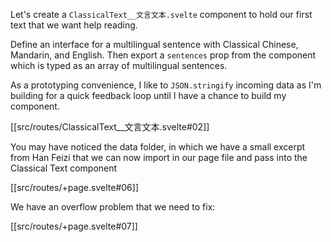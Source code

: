 Let's create a `ClassicalText__文言文本.svelte` component to hold our first text that we want help reading.

Define an interface for a multilingual sentence with Classical Chinese, Mandarin, and English. Then export a `sentences` prop from the component which is typed as an array of multilingual sentences.

As a prototyping convenience, I like to `JSON.stringify` incoming data as I'm building for a quick feedback loop until I have a chance to build my component.

[[src/routes/ClassicalText__文言文本.svelte#02]]

You may have noticed the data folder, in which we have a small excerpt from Han Feizi that we can now import in our page file and pass into the Classical Text component

[[src/routes/+page.svelte#06]]

We have an overflow problem that we need to fix:

[[src/routes/+page.svelte#07]]